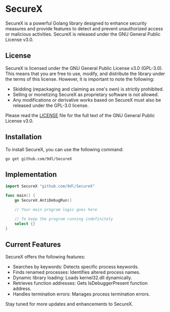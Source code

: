 # SecureX

SecureX is a powerful Golang library designed to enhance security measures and provide features to detect and prevent unauthorized access or malicious activities. SecureX is released under the GNU General Public License v3.0.

## License

SecureX is licensed under the GNU General Public License v3.0 (GPL-3.0). This means that you are free to use, modify, and distribute the library under the terms of this license. However, it is important to note the following:

- Skidding (repackaging and claiming as one's own) is strictly prohibited.
- Selling or monetizing SecureX as proprietary software is not allowed.
- Any modifications or derivative works based on SecureX must also be released under the GPL-3.0 license.

Please read the [LICENSE](LICENSE) file for the full text of the GNU General Public License v3.0.

## Installation

To install SecureX, you can use the following command:

```shell
go get github.com/9dl/SecureX
```

## Implementation

```go
import SecureX "github.com/9dl/SecureX"

func main() {
	go SecureX.AntiDebugRun()

	// Your main program logic goes here

	// To keep the program running indefinitely
	select {}
}
```

## Current Features

SecureX offers the following features:
- Searches by keywords: Detects specific process keywords.
- Finds renamed processes: Identifies altered process names.
- Dynamic library loading: Loads kernel32.dll dynamically.
- Retrieves function addresses: Gets IsDebuggerPresent function address.
- Handles termination errors: Manages process termination errors.

Stay tuned for more updates and enhancements to SecureX.
